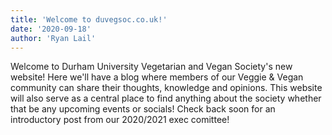```yaml
---
title: 'Welcome to duvegsoc.co.uk!'
date: '2020-09-18'
author: 'Ryan Lail'
---
```


Welcome to Durham University Vegetarian and Vegan Society's new website! Here we'll have a blog where members of our Veggie & Vegan community can share their thoughts, knowledge and opinions. This website will also serve as a central place to find anything about the society whether that be any upcoming events or socials! Check back soon for an introductory post from our 2020/2021 exec comittee!
